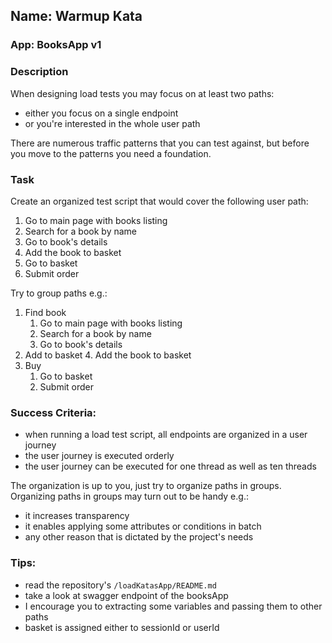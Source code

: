 ## Name: Warmup Kata

### App: BooksApp v1

### Description
When designing load tests you may focus on at least two paths:
- either you focus on a single endpoint
- or you're interested in the whole user path

There are numerous traffic patterns that you can test against, but
before you move to the patterns you need a foundation.

### Task
Create an organized test script that would cover the following user path:
1. Go to main page with books listing
2. Search for a book by name
3. Go to book's details
4. Add the book to basket
5. Go to basket
6. Submit order

Try to group paths e.g.:
1. Find book
   1. Go to main page with books listing
   2. Search for a book by name
   3. Go to book's details
2. Add to basket
   4. Add the book to basket
3. Buy
   1. Go to basket
   2. Submit order

### Success Criteria:
- when running a load test script, all endpoints are organized in a user journey
- the user journey is executed orderly
- the user journey can be executed for one thread as well as ten threads

The organization is up to you, just try to organize paths in groups.
Organizing paths in groups may turn out to be handy e.g.:
- it increases transparency
- it enables applying some attributes or conditions in batch
- any other reason that is dictated by the project's needs

### Tips:
- read the repository's `/loadKatasApp/README.md`
- take a look at swagger endpoint of the booksApp
- I encourage you to extracting some variables 
and passing them to other paths
- basket is assigned either to sessionId or userId





